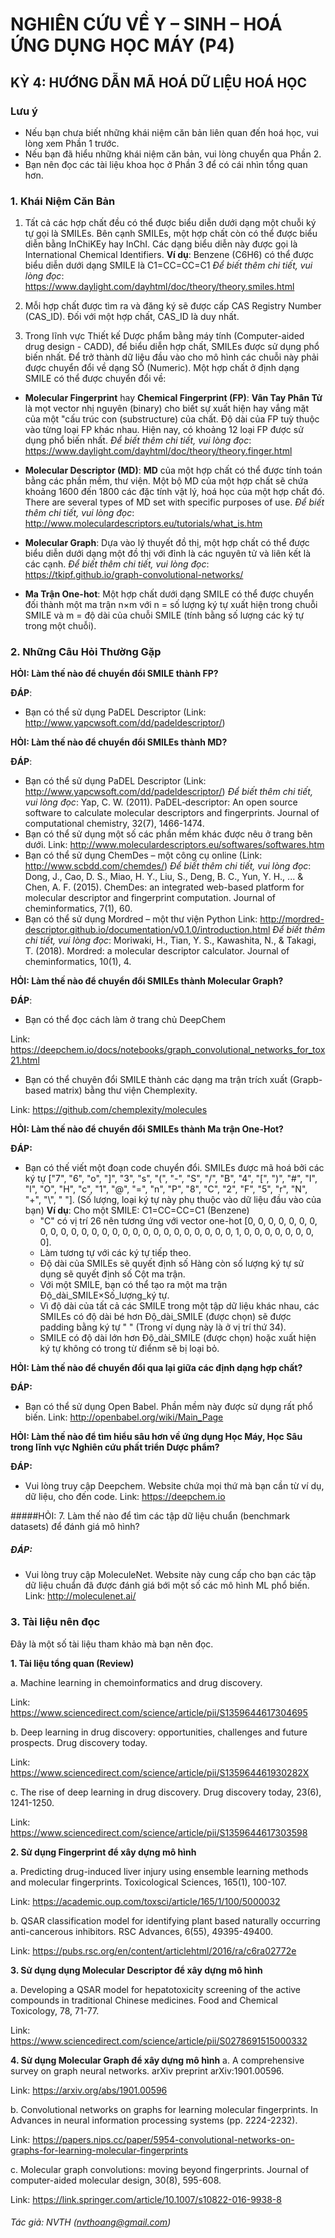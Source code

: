 # NGHIÊN CỨU VỀ Y – SINH – HOÁ ỨNG DỤNG HỌC MÁY (P4)
## KỲ 4: HƯỚNG DẪN MÃ HOÁ DỮ LIỆU HOÁ HỌC
### Lưu ý
 - Nếu bạn chưa biết những khái niệm căn bản liên quan đến hoá học, vui lòng xem Phần 1 trước.
 - Nếu bạn đã hiểu những khái niệm căn bản, vui lòng chuyển qua Phần 2.
 - Bạn nên đọc các tài liệu khoa học ở Phần 3 để có cái nhìn tổng quan hơn.

### 1. Khái Niệm Căn Bản
1. Tất cả các hợp chất đều có thể được biểu diễn dưới dạng một chuỗi ký tự gọi là SMILEs. Bên cạnh SMILEs, một hợp chất còn có thể được biểu diễn bằng InChiKEy hay InChI. Các dạng biểu diễn này được gọi là International Chemical Identifiers. 
**Ví dụ**: Benzene (C6H6) có thể được biểu diễn dưới dạng SMILE là C1=CC=CC=C1
*Để biết thêm chi tiết, vui lòng đọc*: https://www.daylight.com/dayhtml/doc/theory/theory.smiles.html

2. Mỗi hợp chất  được tìm ra và đăng ký sẽ được cấp CAS Registry Number (CAS_ID). Đối với một hợp chất, CAS_ID là duy nhất.

3. Trong lĩnh vực Thiết kế Dược phẩm bằng máy tính (Computer-aided drug design - CADD), để biểu diễn hợp chất, SMILEs được sử dụng phổ biến nhất. Để trở thành dữ liệu đầu vào cho mô hình các chuỗi này phải được chuyển đổi về dạng SỐ (Numeric). Một hợp chất ở định dạng SMILE có thể được chuyển đổi về:

- **Molecular Fingerprint** hay  **Chemical Fingerprint (FP)**: **Vân Tay Phân Tử** là mọt vector nhị nguyên (binary) cho biết sự xuất hiện hay vắng mặt của một "cấu trúc con (substructure) của chất. Độ dài của FP tuỳ thuộc vào từng loại FP khác nhau. Hiện nay, có khoảng 12 loại FP được sử dụng phổ biến nhất. 
*Để biết thêm chi tiết, vui lòng đọc*: https://www.daylight.com/dayhtml/doc/theory/theory.finger.html

- **Molecular Descriptor (MD)**: **MD** của một hợp chất có thể được tính toán bằng các phần mềm, thư viện. Một bộ MD của một hợp chất sẽ chứa khoảng 1600 đến 1800 các đặc tính vật lý, hoá học của một hợp chất đó. There are several types of MD set with specific purposes of use. 
*Để biết thêm chi tiết, vui lòng đọc*: http://www.moleculardescriptors.eu/tutorials/what_is.htm

- **Molecular Graph**: Dựa vào lý thuyết đồ thị, một hợp chất có thể được biểu diễn dưới dạng một đồ thị với đỉnh là các nguyên tử và liên kết là các cạnh. 
*Để biết thêm chi tiết, vui lòng đọc*: https://tkipf.github.io/graph-convolutional-networks/	
 
- **Ma Trận One-hot**: Một hợp chất dưới dạng SMILE có thể được chuyển đối thành một ma trận n×m với n = số lượng ký tự xuất hiện trong chuỗi SMILE và m = độ dài của chuỗi SMILE (tính bằng số lượng các ký tự trong một chuỗi).
 

### 2. Những Câu Hỏi Thường Gặp
**HỎI: Làm thế nào để chuyển đổi SMILE thành FP?**

**ĐÁP**: 
- Bạn có thể sử dụng PaDEL Descriptor (Link:  http://www.yapcwsoft.com/dd/padeldescriptor/)

**HỎI: Làm thế nào để chuyển đổi SMILEs thành MD?**

**ĐÁP**: 
- Bạn có thể sử dụng PaDEL Descriptor (Link:  http://www.yapcwsoft.com/dd/padeldescriptor/)
*Để biết thêm chi tiết, vui lòng đọc*:  Yap, C. W. (2011). PaDEL‐descriptor: An open source software to calculate molecular descriptors and fingerprints. Journal of computational chemistry, 32(7), 1466-1474.
- Bạn có thể sử dụng một số các phần mềm khác được nêu ở trang bên dưới.
Link: http://www.moleculardescriptors.eu/softwares/softwares.htm
- Bạn có thể sử dụng ChemDes – một công cụ online (Link: http://www.scbdd.com/chemdes/)
*Để biết thêm chi tiết, vui lòng đọc*: Dong, J., Cao, D. S., Miao, H. Y., Liu, S., Deng, B. C., Yun, Y. H., ... & Chen, A. F. (2015). ChemDes: an integrated web-based platform for molecular descriptor and fingerprint computation. Journal of cheminformatics, 7(1), 60.
- Bạn có thể sử dụng Mordred – một thư viện Python
Link: http://mordred-descriptor.github.io/documentation/v0.1.0/introduction.html
*Để biết thêm chi tiết, vui lòng đọc*: Moriwaki, H., Tian, Y. S., Kawashita, N., & Takagi, T. (2018). Mordred: a molecular descriptor calculator. Journal of cheminformatics, 10(1), 4.

**HỎI: Làm thế nào để chuyển đổi SMILEs thành Molecular Graph?**

**ĐÁP**: 
- Bạn có thể đọc cách làm ở trang chủ DeepChem

Link: https://deepchem.io/docs/notebooks/graph_convolutional_networks_for_tox21.html

- Bạn có thể chuyên đổi SMILE thành các dạng ma trận trích xuất (Grapb-based matrix) bằng thư viện Chemplexity.

Link: https://github.com/chemplexity/molecules

**HỎI: Làm thế nào để chuyển đổi SMILEs thành Ma trận One-Hot?**

**ĐÁP:** 
- Bạn có thế viết một đoạn code chuyển đổi. 
SMILEs được mã hoá bởi các ký tự ["7", "6", "o", "]", "3", "s", "(", "-", "S", "/", "B", "4", "[", ")", "#", "I", "l", "O", "H", "c", "1", "@", "=", "n", "P", "8", "C", "2", "F", "5", "r", "N", "+", "\\", " "]. (Số lượng, loại ký tự này phụ thuộc vào dữ liệu đầu vào của bạn)
**Ví dụ**:
Cho một SMILE: C1=CC=CC=C1 (Benzene)
	- "C" có vị trí 26 nên tương ứng với vector one-hot [0, 0, 0, 0, 0, 0, 0, 0, 0, 0, 0, 0, 0, 0, 0, 0, 0, 0, 0, 0, 0, 0, 0, 0, 0, 0, 1, 0, 0, 0, 0, 0, 0, 0, 0]. 
	- Làm tương tự với các ký tự tiếp theo.
	- Độ dài của SMILEs sẽ quyết định số Hàng còn số lượng ký tự sử dụng sẽ quyết định số Cột ma trận.
	- Với một  SMILE, bạn có thể tạo ra một ma trận Độ_dài_SMILE×Số_lượng_ký tự.
	- Vì độ dài của tất cả các SMILE trong một tập dữ liệu khác nhau, các SMILEs có độ dài bé hơn Độ_dài_SMILE (được chọn) sẽ được padding bằng ký tự " " (Trong ví dụng này là ở vị trí thứ 34). 
	- SMILE có độ dài lớn hơn Độ_dài_SMILE (được chọn) hoặc xuất hiện ký tự không có trong từ điểnm sẽ bị loại bỏ. 

**HỎI: Làm thế nào để chuyển đổi qua lại giữa các định dạng hợp chất?**

**ĐÁP:** 
- Bạn có thể sử dụng Open Babel. Phần mềm này được sử dụng rất phổ biến.
Link: http://openbabel.org/wiki/Main_Page

**HỎI: Làm thế nào để tìm hiểu sâu hơn về ứng dụng Học Máy, Học Sâu trong lĩnh vực Nghiên cứu phất triển Dược phẩm?**

**ĐÁP:** 
- Vui lòng truy cập Deepchem. Website chứa mọi thứ mà bạn cần từ ví dụ, dữ liệu, cho đến code.
Link: https://deepchem.io

#####HỎI: 7.	Làm thế nào để tìm các tập dữ liệu chuẩn (benchmark datasets) để đánh giá mô hình?
##### ĐÁP: 
- Vui lòng truy cập MoleculeNet. Website này cung cấp cho bạn các tập dữ liệu chuẩn đã được đánh giá bới một số các mô hình ML phổ biến.
Link: http://moleculenet.ai/

### 3. Tài liệu nên đọc
Đây là một số tài liệu tham khảo mà bạn nên đọc.

**1. Tài liệu tổng quan (Review)**

a. Machine learning in chemoinformatics and drug discovery. 

Link: https://www.sciencedirect.com/science/article/pii/S1359644617304695

b. Deep learning in drug discovery: opportunities, challenges and future prospects. Drug discovery today.

Link: https://www.sciencedirect.com/science/article/pii/S135964461930282X

c. The rise of deep learning in drug discovery. Drug discovery today, 23(6), 1241-1250.

Link: https://www.sciencedirect.com/science/article/pii/S1359644617303598

**2. Sử dụng Fingerprint để xây dựng mô hình**

a. Predicting drug-induced liver injury using ensemble learning methods and molecular fingerprints. Toxicological Sciences, 165(1), 100-107.

Link: https://academic.oup.com/toxsci/article/165/1/100/5000032

b. QSAR classification model for identifying plant based naturally occurring anti-cancerous inhibitors. RSC Advances, 6(55), 49395-49400.

Link: https://pubs.rsc.org/en/content/articlehtml/2016/ra/c6ra02772e

**3. Sử dụng dụng Molecular Descriptor để xây dựng mô hình**

a. Developing a QSAR model for hepatotoxicity screening of the active compounds in traditional Chinese medicines. Food and Chemical Toxicology, 78, 71-77.

Link: https://www.sciencedirect.com/science/article/pii/S0278691515000332

**4. Sử dụng Molecular Graph để xây dựng mô hình**
a. A comprehensive survey on graph neural networks. arXiv preprint arXiv:1901.00596.

Link: https://arxiv.org/abs/1901.00596

b. Convolutional networks on graphs for learning molecular fingerprints. In Advances in neural information processing systems (pp. 2224-2232).

Link: https://papers.nips.cc/paper/5954-convolutional-networks-on-graphs-for-learning-molecular-fingerprints

c. Molecular graph convolutions: moving beyond fingerprints. Journal of computer-aided molecular design, 30(8), 595-608.

Link: https://link.springer.com/article/10.1007/s10822-016-9938-8


###### Tác giả: NVTH (nvthoang@gmail.com)
